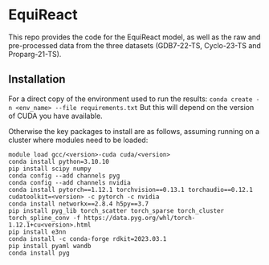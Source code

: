 # EquiReact 

This repo provides the code for the EquiReact model, as well as the raw and pre-processed data from the three datasets (GDB7-22-TS, Cyclo-23-TS and Proparg-21-TS).

## Installation 
For a direct copy of the environment used to run the results: 
`conda create -n <env_name> --file requirements.txt`
But this will depend on the version of CUDA you have available.

Otherwise the key packages to install are as follows, assuming running on a cluster where modules need to be loaded:
```
module load gcc/<version>-cuda cuda/<version>
conda install python=3.10.10
pip install scipy numpy
conda config --add channels pyg
conda config --add channels nvidia
conda install pytorch==1.12.1 torchvision==0.13.1 torchaudio==0.12.1 cudatoolkit=<version> -c pytorch -c nvidia
conda install networkx==2.8.4 h5py==3.7
pip install pyg_lib torch_scatter torch_sparse torch_cluster torch_spline_conv -f https://data.pyg.org/whl/torch-1.12.1+cu<version>.html
pip install e3nn
conda install -c conda-forge rdkit=2023.03.1
pip install pyaml wandb
conda install pyg
```
